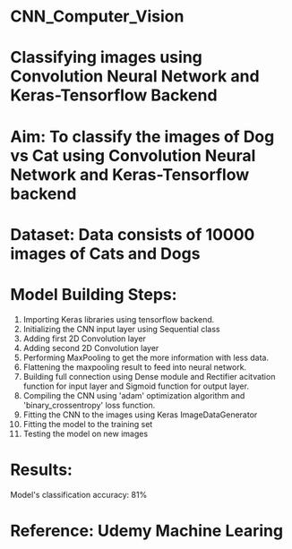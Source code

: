 # CNN_Computer_Vision
# Classifying images using Convolution Neural Network and Keras-Tensorflow Backend

# Aim: To classify the images of Dog vs Cat using Convolution Neural Network and Keras-Tensorflow backend

# Dataset: Data consists of 10000 images of Cats and Dogs

# Model Building Steps:
1. Importing Keras libraries using tensorflow backend.
2. Initializing the CNN input layer using Sequential class
3. Adding first 2D Convolution layer
4. Adding second 2D Convolution layer
5. Performing MaxPooling to get the more information with less data.
6. Flattening the maxpooling result to feed into neural network.
7. Building full connection using Dense module and Rectifier acitvation function for input layer and Sigmoid function for output layer.
8. Compiling the CNN using 'adam' optimization algorithm and 'binary_crossentropy' loss function.
9. Fitting the CNN to the images using Keras ImageDataGenerator
10. Fitting the model to the training set
11. Testing the model on new images


# Results:

Model's classification accuracy: 81%

# Reference: Udemy Machine Learing

